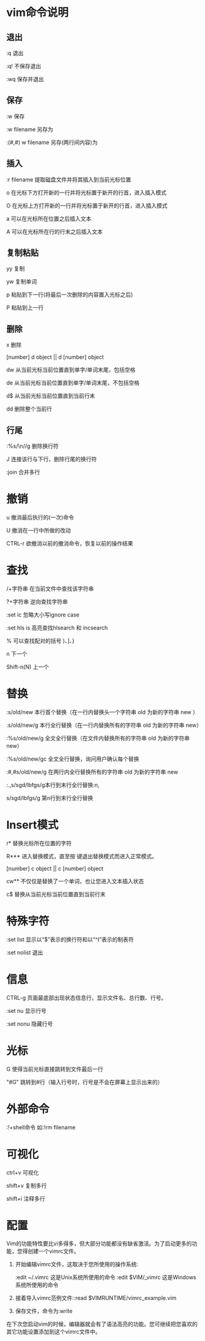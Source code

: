 # vim命令说明

## 退出

:q  退出

:q! 不保存退出

:wq 保存并退出

## 保存

:w 保存

:w filename 另存为

:(#,#) w filename 另存(两行间内容)为

## 插入

:r filename 提取磁盘文件并将其插入到当前光标位置

o 在光标下方打开新的一行并将光标置于新开的行首，进入插入模式

O 在光标上方打开新的一行并将光标置于新开的行首，进入插入模式

a 可以在光标所在位置之后插入文本

A 可以在光标所在行的行末之后插入文本

## 复制粘贴

yy 复制

yw 复制单词

p 粘贴到下一行(将最后一次删除的内容置入光标之后)

P 粘贴到上一行

## 删除

x 删除

[number]   d    object ||  d    [number]   object

dw 从当前光标当前位置直到单字/单词末尾，包括空格

de 从当前光标当前位置直到单字/单词末尾，不包括空格

d$ 从当前光标当前位置直到当前行末

dd 删除整个当前行

## 行尾

:%s/\n//g 删除换行符

J 连接该行与下行，删除行尾的换行符 

:join 合并多行

# 撤销

u 撤消最后执行的(一次)命令

U 撤消在一行中所做的改动

CTRL-r 欲撤消以前的撤消命令，恢复以前的操作结果

# 查找

/+字符串 在当前文件中查找该字符串
 
?+字符串  逆向查找字符串

:set ic  忽略大小写ignore case

:set hls is 高亮查找hlsearch 和 incsearch

% 可以查找配对的括号 )、]、}

n 下一个

Shift-n(N) 上一个

# 替换

:s/old/new  本行首个替换（在一行内替换头一个字符串 old 为新的字符串 new ）

:s/old/new/g 本行全行替换（在一行内替换所有的字符串 old 为新的字符串 new）

:%s/old/new/g 全文全行替换（在文件内替换所有的字符串 old 为新的字符串 new）

:%s/old/new/gc 全文全行替换，询问用户确认每个替换

:#,#s/old/new/g 在两行内全行替换所有的字符串 old 为新的字符串 new

:.,s/sgd/lbfgs/g本行到末行全行替换:n,

s/sgd/lbfgs/g   第n行到末行全行替换

# Insert模式

r* 替换光标所在位置的字符

R*** 进入替换模式，直至按 <ESC> 键退出替换模式而进入正常模式。

[number]   c    object ||  c    [number]   object

cw** 不仅仅是替换了一个单词，也让您进入文本插入状态

c$ 替换从当前光标当前位置直到当前行末

# 特殊字符

:set list 显示以“$”表示的换行符和以“^I”表示的制表符

:set nolist 退出<list mode>

# 信息

CTRL-g 页面最底部出现状态信息行，显示文件名、总行数、行号。

:set nu 显示行号

:set nonu 隐藏行号

# 光标

G 使得当前光标直接跳转到文件最后一行

"#G"  跳转到#行（输入行号时，行号是不会在屏幕上显示出来的）

# 外部命令
:!+shell命令  如:!rm filename

# 可视化
ctrl+v   可视化

shift+v 复制多行

shift+i  注释多行

# 配置
Vim的功能特性要比vi多得多，但大部分功能都没有缺省激活。为了启动更多的功能，您得创建一个vimrc文件。

1. 开始编辑vimrc文件，这取决于您所使用的操作系统∶

     :edit ~/.vimrc   这是Unix系统所使用的命令
     :edit $VIM/_vimrc   这是Windows系统所使用的命令

2. 接着导入vimrc范例文件∶:read $VIMRUNTIME/vimrc_example.vim

3. 保存文件，命令为:write

 在下次您启动vim的时候，编辑器就会有了语法高亮的功能。您可继续把您喜欢的其它功能设置添加到这个vimrc文件中。